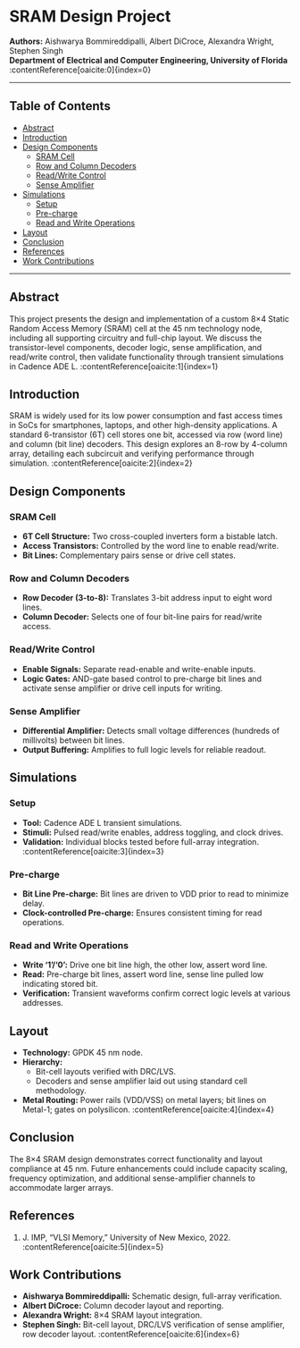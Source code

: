 # SRAM Design Project

**Authors:** Aishwarya Bommireddipalli, Albert DiCroce, Alexandra Wright, Stephen Singh  
**Department of Electrical and Computer Engineering, University of Florida** :contentReference[oaicite:0]{index=0}

---

## Table of Contents

- [Abstract](#abstract)  
- [Introduction](#introduction)  
- [Design Components](#design-components)  
  - [SRAM Cell](#sram-cell)  
  - [Row and Column Decoders](#row-and-column-decoders)  
  - [Read/Write Control](#readwrite-control)  
  - [Sense Amplifier](#sense-amplifier)  
- [Simulations](#simulations)  
  - [Setup](#setup)  
  - [Pre-charge](#pre-charge)  
  - [Read and Write Operations](#read-and-write-operations)  
- [Layout](#layout)  
- [Conclusion](#conclusion)  
- [References](#references)  
- [Work Contributions](#work-contributions)  

---

## Abstract

This project presents the design and implementation of a custom 8×4 Static Random Access Memory (SRAM) cell at the 45 nm technology node, including all supporting circuitry and full-chip layout. We discuss the transistor-level components, decoder logic, sense amplification, and read/write control, then validate functionality through transient simulations in Cadence ADE L. :contentReference[oaicite:1]{index=1}

## Introduction

SRAM is widely used for its low power consumption and fast access times in SoCs for smartphones, laptops, and other high-density applications. A standard 6-transistor (6T) cell stores one bit, accessed via row (word line) and column (bit line) decoders. This design explores an 8-row by 4-column array, detailing each subcircuit and verifying performance through simulation. :contentReference[oaicite:2]{index=2}

## Design Components

### SRAM Cell

- **6T Cell Structure:** Two cross-coupled inverters form a bistable latch.  
- **Access Transistors:** Controlled by the word line to enable read/write.  
- **Bit Lines:** Complementary pairs sense or drive cell states.

### Row and Column Decoders

- **Row Decoder (3-to-8):** Translates 3-bit address input to eight word lines.  
- **Column Decoder:** Selects one of four bit-line pairs for read/write access.

### Read/Write Control

- **Enable Signals:** Separate read-enable and write-enable inputs.  
- **Logic Gates:** AND-gate based control to pre-charge bit lines and activate sense amplifier or drive cell inputs for writing.

### Sense Amplifier

- **Differential Amplifier:** Detects small voltage differences (hundreds of millivolts) between bit lines.  
- **Output Buffering:** Amplifies to full logic levels for reliable readout.

## Simulations

### Setup

- **Tool:** Cadence ADE L transient simulations.  
- **Stimuli:** Pulsed read/write enables, address toggling, and clock drives.  
- **Validation:** Individual blocks tested before full-array integration. :contentReference[oaicite:3]{index=3}

### Pre-charge

- **Bit Line Pre-charge:** Bit lines are driven to VDD prior to read to minimize delay.  
- **Clock-controlled Pre-charge:** Ensures consistent timing for read operations.

### Read and Write Operations

- **Write ‘1’/‘0’:** Drive one bit line high, the other low, assert word line.  
- **Read:** Pre-charge bit lines, assert word line, sense line pulled low indicating stored bit.  
- **Verification:** Transient waveforms confirm correct logic levels at various addresses.

## Layout

- **Technology:** GPDK 45 nm node.  
- **Hierarchy:**  
  - Bit-cell layouts verified with DRC/LVS.  
  - Decoders and sense amplifier laid out using standard cell methodology.  
- **Metal Routing:** Power rails (VDD/VSS) on metal layers; bit lines on Metal-1; gates on polysilicon. :contentReference[oaicite:4]{index=4}

## Conclusion

The 8×4 SRAM design demonstrates correct functionality and layout compliance at 45 nm. Future enhancements could include capacity scaling, frequency optimization, and additional sense-amplifier channels to accommodate larger arrays.

## References

1. J. IMP, “VLSI Memory,” University of New Mexico, 2022. :contentReference[oaicite:5]{index=5}

## Work Contributions

- **Aishwarya Bommireddipalli:** Schematic design, full-array verification.  
- **Albert DiCroce:** Column decoder layout and reporting.  
- **Alexandra Wright:** 8×4 SRAM layout integration.  
- **Stephen Singh:** Bit-cell layout, DRC/LVS verification of sense amplifier, row decoder layout. :contentReference[oaicite:6]{index=6}  
